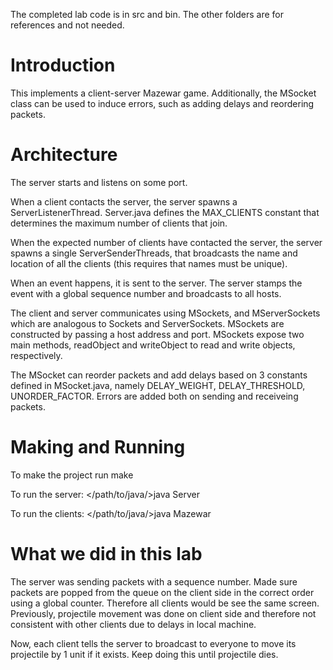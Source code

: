 The completed lab code is in src and bin. The other folders are for references and not needed.

Introduction
============
This implements a client-server Mazewar game. 
Additionally, the MSocket class can be used to 
induce errors, such as adding delays and reordering packets.


Architecture
============
The server starts and listens on some port.

When a client contacts the server, the server spawns a 
ServerListenerThread. Server.java defines the MAX_CLIENTS constant 
that determines the maximum number of clients that join.

When the expected number of clients have contacted the 
server, the server spawns a single ServerSenderThreads, that broadcasts 
the name and location of all the clients (this requires that names
must be unique).

When an event happens, it is sent to the server. The server
stamps the event with a global sequence number and broadcasts to all 
hosts.

The client and server communicates using MSockets, and MServerSockets
which are analogous to Sockets and ServerSockets. MSockets are 
constructed by passing a host address and port. MSockets expose two 
main methods, readObject and writeObject to read and write objects, respectively. 

The MSocket can reorder packets and add delays based on 
3 constants defined in MSocket.java, namely DELAY_WEIGHT, DELAY_THRESHOLD, 
UNORDER_FACTOR. Errors are added both on sending and receiveing packets.


Making and Running
==================
To make the project run
make

To run the server:
</path/to/java/>java Server <listening port>

To run the clients: 
</path/to/java/>java Mazewar <server host> <server port>


What we did in this lab
=======================
The server was sending packets with a sequence number. Made sure packets are popped from the queue on the client side in the correct order using a global counter. Therefore all clients would be see the same screen.
Previously, projectile movement was done on client side and therefore not consistent with other clients due to delays in local machine.

Now, each client tells the server to broadcast to everyone to move its projectile by 1 unit if it exists. Keep doing this until projectile dies.


